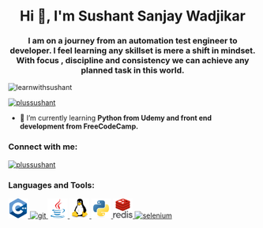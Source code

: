 <h1 align="center">Hi 👋, I'm Sushant Sanjay Wadjikar</h1>
<h3 align="center">I am on a journey from an automation test engineer to developer. I feel learning any skillset is mere a shift in mindset. With focus , discipline and consistency we can achieve any planned task in this world.</h3>

<p align="left"> <img src="https://komarev.com/ghpvc/?username=learnwithsushant&label=Profile%20views&color=0e75b6&style=flat" alt="learnwithsushant" /> </p>

<p align="left"> <a href="https://twitter.com/plussushant" target="blank"><img src="https://img.shields.io/twitter/follow/plussushant?logo=twitter&style=for-the-badge" alt="plussushant" /></a> </p>

- 🌱 I’m currently learning **Python from Udemy and front end development from FreeCodeCamp.**

<h3 align="left">Connect with me:</h3>
<p align="left">
<a href="https://twitter.com/plussushant" target="blank"><img align="center" src="https://raw.githubusercontent.com/rahuldkjain/github-profile-readme-generator/master/src/images/icons/Social/twitter.svg" alt="plussushant" height="30" width="40" /></a>
</p>

<h3 align="left">Languages and Tools:</h3>
<p align="left"> <a href="https://www.w3schools.com/cpp/" target="_blank" rel="noreferrer"> <img src="https://raw.githubusercontent.com/devicons/devicon/master/icons/cplusplus/cplusplus-original.svg" alt="cplusplus" width="40" height="40"/> </a> <a href="https://git-scm.com/" target="_blank" rel="noreferrer"> <img src="https://www.vectorlogo.zone/logos/git-scm/git-scm-icon.svg" alt="git" width="40" height="40"/> </a> <a href="https://www.java.com" target="_blank" rel="noreferrer"> <img src="https://raw.githubusercontent.com/devicons/devicon/master/icons/java/java-original.svg" alt="java" width="40" height="40"/> </a> <a href="https://www.linux.org/" target="_blank" rel="noreferrer"> <img src="https://raw.githubusercontent.com/devicons/devicon/master/icons/linux/linux-original.svg" alt="linux" width="40" height="40"/> </a> <a href="https://www.python.org" target="_blank" rel="noreferrer"> <img src="https://raw.githubusercontent.com/devicons/devicon/master/icons/python/python-original.svg" alt="python" width="40" height="40"/> </a> <a href="https://redis.io" target="_blank" rel="noreferrer"> <img src="https://raw.githubusercontent.com/devicons/devicon/master/icons/redis/redis-original-wordmark.svg" alt="redis" width="40" height="40"/> </a> <a href="https://www.selenium.dev" target="_blank" rel="noreferrer"> <img src="https://raw.githubusercontent.com/detain/svg-logos/780f25886640cef088af994181646db2f6b1a3f8/svg/selenium-logo.svg" alt="selenium" width="40" height="40"/> </a> </p>
